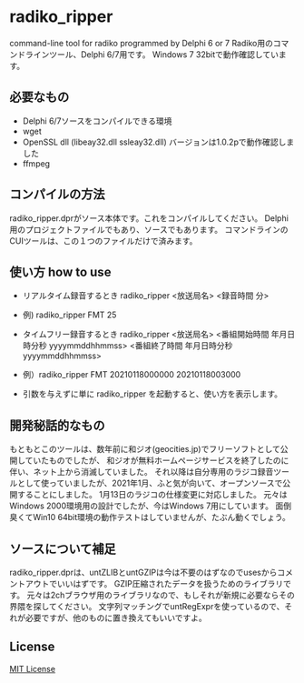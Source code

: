 # radiko_ripper
command-line tool for radiko programmed by Delphi 6 or 7
Radiko用のコマンドラインツール、Delphi 6/7用です。
Windows 7 32bitで動作確認しています。

## 必要なもの 
- Delphi 6/7ソースをコンパイルできる環境
- wget
- OpenSSL dll (libeay32.dll ssleay32.dll) バージョンは1.0.2pで動作確認しました
- ffmpeg

## コンパイルの方法
radiko_ripper.dprがソース本体です。これをコンパイルしてください。
Delphi用のプロジェクトファイルでもあり、ソースでもあります。
コマンドラインのCUIツールは、この１つのファイルだけで済みます。

## 使い方 how to use
- リアルタイム録音するとき radiko_ripper <放送局名> <録音時間 分>
- 例) radiko_ripper FMT 25

- タイムフリー録音するとき radiko_ripper <放送局名> <番組開始時間 年月日時分秒 yyyymmddhhmmss> <番組終了時間 年月日時分秒 yyyymmddhhmmss>
- 例）radiko_ripper FMT 20210118000000 20210118003000

- 引数を与えずに単に radiko_ripper を起動すると、使い方を表示します。

## 開発秘話的なもの
もともとこのツールは、数年前に和ジオ(geocities.jp)でフリーソフトとして公開していたものでしたが、
和ジオが無料ホームページサービスを終了したのに伴い、ネット上から消滅していました。
それ以降は自分専用のラジコ録音ツールとして使っていましたが、2021年1月、ふと気が向いて、オープンソースで公開することにしました。
1月13日のラジコの仕様変更に対応しました。
元々はWindows 2000環境用の設計でしたが、今はWindows 7用にしています。
面倒臭くてWin10 64bit環境の動作テストはしていませんが、たぶん動くでしょう。

## ソースについて補足
radiko_ripper.dprは、untZLIBとuntGZIPは今は不要のはずなのでusesからコメントアウトでいいはずです。
GZIP圧縮されたデータを扱うためのライブラリです。
元々は2chブラウザ用のライブラリなので、もしそれが新規に必要ならその界隈を探してください。
文字列マッチングでuntRegExprを使っているので、それが必要ですが、他のものに置き換えてもいいですよ。

## License
[MIT License](LICENSE)
